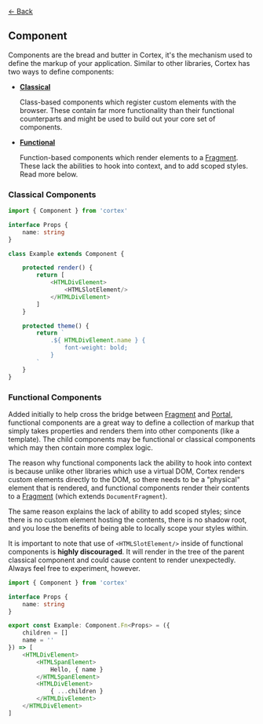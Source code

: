 [<- Back](../readme.md)

## Component

Components are the bread and butter in Cortex, it's the mechanism used to define the markup of your application. Similar to other libraries, Cortex has two ways to define components:

- [**Classical**](#Classical-Components)

  Class-based components which register custom elements with the browser. These contain far more functionality than their functional counterparts and might be used to build out your core set of components.

- [**Functional**](#Functional-Components)

  Function-based components which render elements to a [Fragment](Fragment.md). These lack the abilities to hook into context, and to add scoped styles. Read more below.

### Classical Components

```typescript
import { Component } from 'cortex'

interface Props {
    name: string
}

class Example extends Component {

    protected render() {
        return [
            <HTMLDivElement>
                <HTMLSlotElement/>
            </HTMLDivElement>
        ]
    }

    protected theme() {
        return `
            .${ HTMLDivElement.name } {
                font-weight: bold;
            }
        `
    }
}
```

### Functional Components

Added initially to help cross the bridge between [Fragment](Fragment.md) and [Portal](Portal.md), functional components are a great way to define a collection of markup that simply takes properties and renders them into other components (like a template). The child components may be functional or classical components which may then contain more complex logic.

The reason why functional components lack the ability to hook into context is because unlike other libraries which use a virtual DOM, Cortex renders custom elements directly to the DOM, so there needs to be a "physical" element that is rendered, and functional components render their contents to a [Fragment](Fragment.md) (which extends `DocumentFragment`).

The same reason explains the lack of ability to add scoped styles; since there is no custom element hosting the contents, there is no shadow root, and you lose the benefits of being able to locally scope your styles within.

It is important to note that use of `<HTMLSlotElement/>` inside of functional components is **highly discouraged**. It will render in the tree of the parent classical component and could cause content to render unexpectedly. Always feel free to experiment, however.

```typescript
import { Component } from 'cortex'

interface Props {
    name: string
}

export const Example: Component.Fn<Props> = ({
    children = []
    name = ''
}) => [
    <HTMLDivElement>
        <HTMLSpanElement>
            Hello, { name }
        </HTMLSpanElement>
        <HTMLDivElement>
            { ...children }
        </HTMLDivElement>
    </HTMLDivElement>
]
```
